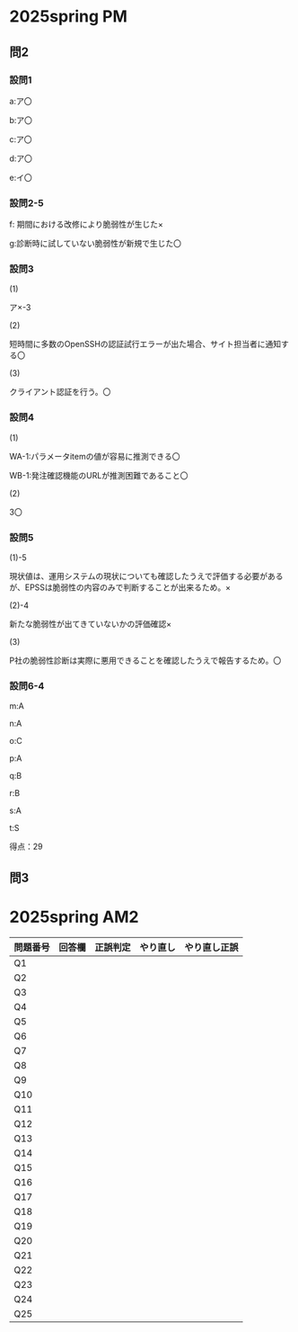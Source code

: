 # 2025spring PM

## 問2

### 設問1

a:ア〇

b:ア〇

c:ア〇

d:ア〇

e:イ〇

### 設問2-5

f: 期間における改修により脆弱性が生じた×

g:診断時に試していない脆弱性が新規で生じた〇

### 設問3

(1)

ア×-3

(2)

短時間に多数のOpenSSHの認証試行エラーが出た場合、サイト担当者に通知する〇

(3)

クライアント認証を行う。〇

### 設問4

(1)

WA-1:パラメータitemの値が容易に推測できる〇

WB-1:発注確認機能のURLが推測困難であること〇

(2)

3〇

### 設問5

(1)-5

現状値は、運用システムの現状についても確認したうえで評価する必要があるが、EPSSは脆弱性の内容のみで判断することが出来るため。×

(2)-4

新たな脆弱性が出てきていないかの評価確認×

(3)

P社の脆弱性診断は実際に悪用できることを確認したうえで報告するため。〇

### 設問6-4

m:A

n:A

o:C

p:A

q:B

r:B

s:A

t:S

得点：29


## 問3



# 2025spring AM2


| 問題番号 | 回答欄 | 正誤判定 | やり直し | やり直し正誤 |
| -------- | ------ | -------- | -------- | ------------ |
| Q1       |        |          |          |              |
| Q2       |        |          |          |              |
| Q3       |        |          |          |              |
| Q4       |        |          |          |              |
| Q5       |        |          |          |              |
| Q6       |        |          |          |              |
| Q7       |        |          |          |              |
| Q8       |        |          |          |              |
| Q9       |        |          |          |              |
| Q10      |        |          |          |              |
| Q11      |        |          |          |              |
| Q12      |        |          |          |              |
| Q13      |        |          |          |              |
| Q14      |        |          |          |              |
| Q15      |        |          |          |              |
| Q16      |        |          |          |              |
| Q17      |        |          |          |              |
| Q18      |        |          |          |              |
| Q19      |        |          |          |              |
| Q20      |        |          |          |              |
| Q21      |        |          |          |              |
| Q22      |        |          |          |              |
| Q23      |        |          |          |              |
| Q24      |        |          |          |              |
| Q25      |        |          |          |              |
